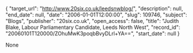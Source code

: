{
  "target_url": "http://www.20six.co.uk/leedsnwblog/", 
  "description": null, 
  "end_date": null, 
  "date": "2006-01-01T12:00:00", 
  "slug": 109746, 
  "subject": "Blogs", 
  "publisher": "20six.co.uk", 
  "open_access": false, 
  "title": "Judith Blake, Labour Parliamentary Candidate, Leeds North West", 
  "record_id": "20060101T120000/ZOhuMwK3poqbBvyDLrl+YA==", 
  "start_date": null
}

None